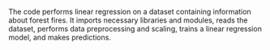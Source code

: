 The code performs linear regression on a dataset containing information about forest fires. It imports necessary libraries and modules, reads the dataset, performs data preprocessing and scaling, trains a linear regression model, and makes predictions.



